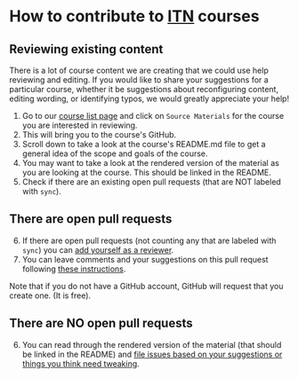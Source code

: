 # How to contribute to [ITN](https://www.itcrtraining.org/) courses

## Reviewing existing content

There is a lot of course content we are creating that we could use help reviewing and editing. If you would like to share your suggestions for a particular course, whether it be suggestions about reconfiguring content, editing wording, or identifying typos, we would greatly appreciate your help!

1. Go to our [course list page](https://www.itcrtraining.org/courses) and click on `Source Materials` for the course you are interested in reviewing.
2. This will bring you to the course's GitHub.
3. Scroll down to take a look at the course's README.md file to get a general idea of the scope and goals of the course.
4. You may want to take a look at the rendered version of the material as you are looking at the course. This should be linked in the README.
5. Check if there are an existing open pull requests (that are NOT labeled with `sync`).

## There are open pull requests
6. If there are open pull requests (not counting any that are labeled with `sync`) you can [add yourself as a reviewer](https://docs.github.com/en/github/collaborating-with-pull-requests/proposing-changes-to-your-work-with-pull-requests/requesting-a-pull-request-review).
7. You can leave comments and your suggestions on this pull request following [these instructions](https://docs.github.com/en/github/collaborating-with-pull-requests/reviewing-changes-in-pull-requests/reviewing-proposed-changes-in-a-pull-request).

Note that if you do not have a GitHub account, GitHub will request that you create one. (It is free).

## There are NO open pull requests
6. You can read through the rendered version of the material (that should be linked in the README) and [file issues based on your suggestions or things you think need tweaking](https://docs.github.com/en/issues/tracking-your-work-with-issues/creating-an-issue).
